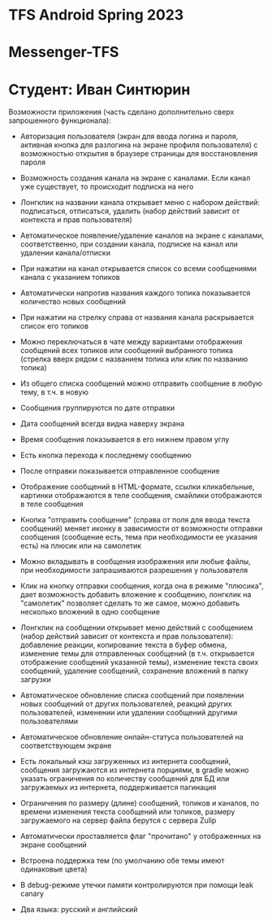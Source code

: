 # TFS Android Spring 2023
# Messenger-TFS
# Студент: Иван Синтюрин

Возможности приложения (часть сделано дополнительно сверх запрошенного функционала):

- Авторизация пользователя (экран для ввода логина и пароля, активная кнопка для разлогина на экране профиля пользователя) с возможностью открытия в браузере страницы для восстановления пароля

- Возможность создания канала на экране с каналами. Если канал уже существует, то происходит подписка на него

- Лонгклик на названии канала открывает меню с набором действий: подписаться, отписаться, удалить (набор действий зависит от контекста и прав пользователя)

- Автоматическое появление/удаление каналов на экране с каналами, соответственно, при создании канала, подписке на канал или удалении канала/отписки

- При нажатии на канал открывается список со всеми сообщениями канала с указанием топиков

- Автоматически напротив названия каждого топика показывается количество новых сообщений

- При нажатии на стрелку справа от названия канала раскрывается список его топиков

- Можно переключаться в чате между вариантами отображения сообщений всех топиков или сообщений выбранного топика (стрелка вверх рядом с названием топика или клик по названию топика)

- Из общего списка сообщений можно отправить сообщение в любую тему, в т.ч. в новую

- Сообщения группируются по дате отправки

- Дата сообщений всегда видна наверху экрана

- Время сообщения показывается в его нижнем правом углу

- Есть кнопка перехода к последнему сообщению

- После отправки показывается отправленное сообщение

- Отображение сообщений в HTML-формате, ссылки кликабельные, картинки отображаются в теле сообщения, смайлики отображаются в теле сообщения

- Кнопка "отправить сообщение" (справа от поля для ввода текста сообщений) меняет иконку в зависимости от возможности отправки сообщения (сообщение есть, тема при необходимости ее указания есть) на плюсик или на самолетик

- Можно вкладывать в сообщения изображения или любые файлы, при необходимости запрашиваются разрешения у пользователя

- Клик на кнопку отправки сообщения, когда она в режиме "плюсика", дает возможность добавить вложение к сообщению, лонгклик на "самолетик" позволяет сделать то же самое, можно добавить несколько вложений в одно сообщение

- Лонгклик на сообщении открывает меню действий с сообщением (набор действий зависит от контекста и прав пользователя): добавление реакции, копирование текста в буфер обмена, изменение темы для отправленных сообщений (в т.ч. открывается отображение сообщений указанной темы), изменение текста своих сообщений, удаление сообщений, сохранение вложений в папку загрузки

- Автоматическое обновление списка сообщений при появлении новых сообщений от других пользователей, реакций других пользователей, изменении или удалении сообщений другими пользователями

- Автоматическое обновление онлайн-статуса пользователей на соответствующем экране

- Есть локальный кэш загруженных из интернета сообщений, сообщения загружаются из интернета порциями, в gradle можно указать ограничения по количеству сообщений для БД или загружаемых из интернета, поддерживается пагинация

- Ограничения по размеру (длине) сообщений, топиков и каналов, по времени изменения текста сообщений или топиков, размеру загружаемого на сервер файла берутся с сервера Zulip

- Автоматически проставляется флаг "прочитано" у отображенных на экране сообщений

- Встроена поддержка тем (по умолчанию обе темы имеют одинаковые цвета)

- В debug-режиме утечки памяти контролируются при помощи leak canary

- Два языка: русский и английский